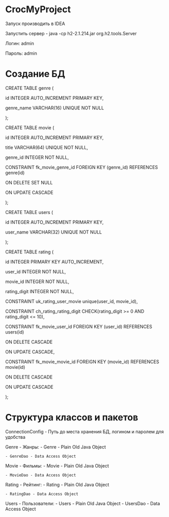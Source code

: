 # CrocMyProject

Запуск производить в IDEA

Запустить сервер - java -cp h2-2.1.214.jar org.h2.tools.Server

Логин: admin

Пароль: admin

# Создание БД
CREATE TABLE genre (

id INTEGER  AUTO_INCREMENT PRIMARY KEY,

genre_name VARCHAR(16) UNIQUE NOT NULL

);


CREATE TABLE movie (

id INTEGER AUTO_INCREMENT PRIMARY KEY,

title VARCHAR(64) UNIQUE NOT NULL,

genre_id INTEGER NOT NULL,

CONSTRAINT fk_movie_genre_id FOREIGN KEY (genre_id) REFERENCES genre(id) 

ON DELETE SET NULL 

ON UPDATE CASCADE

);


CREATE TABLE users (

id INTEGER AUTO_INCREMENT PRIMARY KEY,

user_name VARCHAR(32) UNIQUE NOT NULL

);


CREATE TABLE rating (

id INTEGER PRIMARY KEY AUTO_INCREMENT,

user_id INTEGER NOT NULL,

movie_id INTEGER NOT NULL,

rating_digit INTEGER NOT NULL,

CONSTRAINT uk_rating_user_movie unique(user_id, movie_id),

CONSTRAINT ch_rating_rating_digit CHECK(rating_digit >= 0 AND rating_digit <= 10),

CONSTRAINT fk_movie_user_id FOREIGN KEY (user_id) REFERENCES users(id) 

ON DELETE CASCADE 

ON UPDATE CASCADE,

CONSTRAINT fk_movie_movie_id FOREIGN KEY (movie_id) REFERENCES movie(id) 

ON DELETE CASCADE 

ON UPDATE CASCADE

);


# Структура классов и пакетов

ConnectionConfig - Путь до места хранения БД, логином и паролем для удобства

Genre - Жанры:
    - Genre - Plain Old Java Object

    - GenreDao - Data Access Object

Movie - Фильмы:
    - Movie - Plain Old Java Object

    - MovieDao - Data Access Object

Rating - Рейтинг:
    - Rating - Plain Old Java Object

    - RatingDao - Data Access Object

Users - Пользователи:
    - Users - Plain Old Java Object
    - UsersDao - Data Access Object